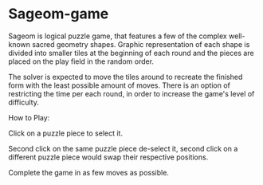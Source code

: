 # Sageom-game

Sageom is logical puzzle game, that features a few of the complex well-known sacred geometry shapes. Graphic representation of each shape is divided into smaller tiles at the beginning of each round and the pieces are placed on the play field in the random order.



The solver is expected to move the tiles around to recreate the finished form with the least possible amount of moves. There is an option of restricting the time per each round, in order to increase the game's level of difficulty.

How to Play:

Click on a puzzle piece to select it.


Second click on the same puzzle piece de-select it, second click on a different puzzle piece would swap their respective positions.


Complete the game in as few moves as possible.
